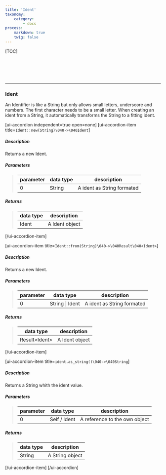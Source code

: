 ```yaml
---
title: 'Ident'
taxonomy:
    category:
        - docs
process:
    markdown: true
    twig: false
---
```


[TOC]

<br><br><br><br>

------------------------------------------------------------------------------------------
### Ident
An Identifier is like a String but only allows small letters, underscore and numbers. The first character
needs to be a small letter. When creating an ident from a String, it automatically transforms the String
to a fitting ident.

[ui-accordion independent=true open=none]
[ui-accordion-item title=<code>Ident::new(String)\040->\040Ident</code>]

##### Description
Returns a new Ident.
##### Parameters
> | parameter | data type               | description                                                           |
> |-----------|-------------------------|-----------------------------------------------------------------------|
> | 0         | String                  | A ident as String formated |
##### Returns
> | data type               | description                                                           |
> |-------------------------|-----------------------------------------------------------------------|
> | Ident                   | A Ident object |

[/ui-accordion-item]

[ui-accordion-item title=<code>Ident::from(String)\040->\040Result\040&lt;Ident&gt;</code>]

##### Description
Returns a new Ident.
##### Parameters
> | parameter | data type               | description                                                           |
> |-----------|-------------------------|-----------------------------------------------------------------------|
> | 0         | String \| Ident         | A ident as String formated |
##### Returns
> | data type               | description                                                           |
> |-------------------------|-----------------------------------------------------------------------|
> | Result&lt;Ident&gt;                   | A Ident object |

[/ui-accordion-item]

[ui-accordion-item title=<code>ident.as_string()\040->\040String</code>]

##### Description
Returns a String whith the ident value.
##### Parameters
> | parameter | data type               | description                                                           |
> |-----------|-------------------------|-----------------------------------------------------------------------|
> | 0         | Self / Ident           | A reference to the own object |
##### Returns
> | data type               | description                                                           |
> |-------------------------|-----------------------------------------------------------------------|
> | String                 | A String object |

[/ui-accordion-item]
[/ui-accordion]
